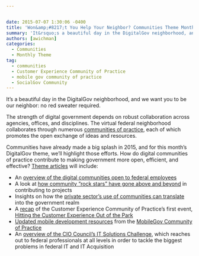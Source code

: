 ```yaml
---


date: 2015-07-07 1:30:06 -0400
title: 'Won&amp;#8217;t You Help Your Neighbor? Communities Theme Month on DigitalGov'
summary: 'It&rsquo;s a beautiful day in the DigitalGov neighborhood, and we want you to be our neighbor\: no red sweater required. The strength of digital government depends on robust collaboration across agencies, offices, and disciplines. The virtual federal neighborhood collaborates through numerous communities of practice, each of which promotes the open exchange of ideas and resources.'
authors: [awichman]
categories:
  - Communities
  - Monthly Theme
tag:
  - communities
  - Customer Experience Community of Practice
  - mobile gov community of practice
  - SocialGov Community
---
```


It’s a beautiful day in the DigitalGov neighborhood, and we want you to be our neighbor: no red sweater required.

The strength of digital government depends on robust collaboration across agencies, offices, and disciplines. The virtual federal neighborhood collaborates through numerous [communities of practice](https://www.WHATEVER/communities/), each of which promotes the open exchange of ideas and resources.

Communities have already made a big splash in 2015, and for this month’s DigitalGov theme, we’ll highlight those efforts. How do digital communities of practice contribute to making government more open, efficient, and effective? [Theme articles](https://www.WHATEVER/category/monthly-theme/) will include:

  * An [overview of the digital communities open to federal employees](https://www.WHATEVER/2015/07/31/an-overview-of-digital-communities/)
  * A look at [how community “rock stars” have gone above and beyond](https://www.WHATEVER/2015/07/30/community-rock-star-round-up/) in contributing to projects
  * Insights on how the [private sector’s use of communities can translate](https://www.WHATEVER/2015/07/15/whats-in-a-name-communities-in-the-public-and-private-sectors/) into the government realm
  * A [recap](https://www.WHATEVER/2015/07/22/how-the-nationals-customer-experience-principles-can-be-a-home-run-for-agencies/) of the Customer Experience Community of Practice’s first event, [Hitting the Customer Experience Out of the Park](https://www.WHATEVER/event/hitting-the-customer-experience-out-of-the-park/)
  * [Updated mobile development resources](https://www.WHATEVER/2015/07/31/help-us-add-resources-to-the-updated-mobile-user-experience-guidelines/) from the [MobileGov Community of Practice](https://www.WHATEVER/communities/mobile/)
  * An [overview of the CIO Council’s IT Solutions Challenge](https://www.WHATEVER/2015/07/28/solve-federal-govs-it-problems-through-cross-collaboration/), which reaches out to federal professionals at all levels in order to tackle the biggest problems in federal IT and IT Acquisition